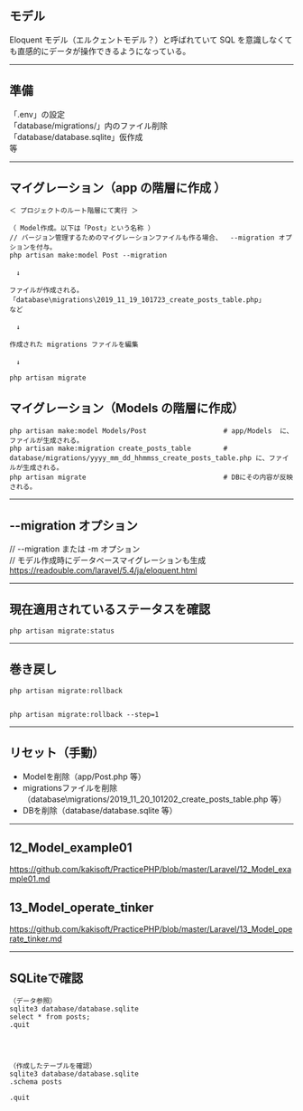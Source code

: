 ## モデル
Eloquent モデル（エルクェントモデル？）と呼ばれていて SQL を意識しなくても直感的にデータが操作できるようになっている。

_________________________________________________________
## 準備
「.env」の設定  
「database/migrations/」内のファイル削除  
「database/database.sqlite」仮作成  
等  


_________________________________________________________
## マイグレーション（app の階層に作成 ）
```
＜ プロジェクトのルート階層にて実行 ＞

（ Model作成。以下は「Post」という名称 ）
// バージョン管理するためのマイグレーションファイルも作る場合、  --migration オプションを付与。
php artisan make:model Post --migration

　↓

ファイルが作成される。
「database\migrations\2019_11_19_101723_create_posts_table.php」
など

　↓

作成された migrations ファイルを編集

　↓

php artisan migrate
```


## マイグレーション（Models の階層に作成）
```
php artisan make:model Models/Post                   # app/Models  に、ファイルが生成される。
php artisan make:migration create_posts_table        # database/migrations/yyyy_mm_dd_hhmmss_create_posts_table.php に、ファイルが生成される。
php artisan migrate                                  # DBにその内容が反映される。
```

_________________________________________________________
## --migration オプション
// --migration または -m オプション  
// モデル作成時にデータベースマイグレーションも生成  
https://readouble.com/laravel/5.4/ja/eloquent.html  


_________________________________________________________
## 現在適用されているステータスを確認
```
php artisan migrate:status
```

_________________________________________________________
## 巻き戻し
```
php artisan migrate:rollback


php artisan migrate:rollback --step=1
```

_________________________________________________________
## リセット（手動）
 * Modelを削除（app/Post.php 等）
 * migrationsファイルを削除（database\migrations/2019_11_20_101202_create_posts_table.php 等）
 * DBを削除（database/database.sqlite 等）

_________________________________________________________
## 12_Model_example01
https://github.com/kakisoft/PracticePHP/blob/master/Laravel/12_Model_example01.md


## 13_Model_operate_tinker
https://github.com/kakisoft/PracticePHP/blob/master/Laravel/13_Model_operate_tinker.md


_________________________________________________________
## SQLiteで確認
```
（データ参照）
sqlite3 database/database.sqlite
select * from posts;
.quit




（作成したテーブルを確認）
sqlite3 database/database.sqlite
.schema posts

.quit
```





